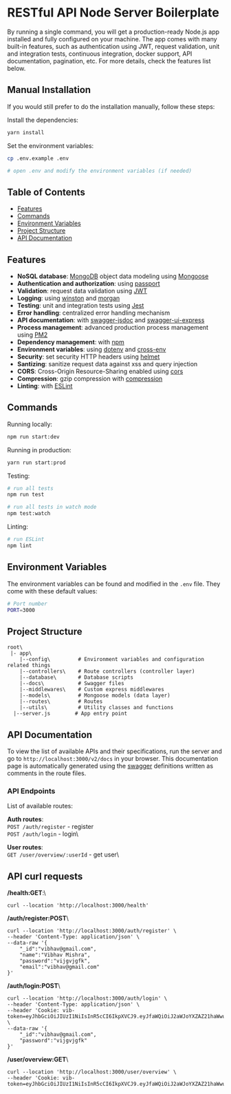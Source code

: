 # RESTful API Node Server Boilerplate


By running a single command, you will get a production-ready Node.js app installed and fully configured on your machine. The app comes with many built-in features, such as authentication using JWT, request validation, unit and integration tests, continuous integration, docker support, API documentation, pagination, etc. For more details, check the features list below.


## Manual Installation

If you would still prefer to do the installation manually, follow these steps:


Install the dependencies:

```bash
yarn install
```

Set the environment variables:

```bash
cp .env.example .env

# open .env and modify the environment variables (if needed)
```

## Table of Contents

- [Features](#features)
- [Commands](#commands)
- [Environment Variables](#environment-variables)
- [Project Structure](#project-structure)
- [API Documentation](#api-documentation)

## Features

- **NoSQL database**: [MongoDB](https://www.mongodb.com) object data modeling using [Mongoose](https://mongoosejs.com)
- **Authentication and authorization**: using [passport](http://www.passportjs.org)
- **Validation**: request data validation using [JWT](https://jwt.io/)
- **Logging**: using [winston](https://github.com/winstonjs/winston) and [morgan](https://github.com/expressjs/morgan)
- **Testing**: unit and integration tests using [Jest](https://jestjs.io)
- **Error handling**: centralized error handling mechanism
- **API documentation**: with [swagger-jsdoc](https://github.com/Surnet/swagger-jsdoc) and [swagger-ui-express](https://github.com/scottie1984/swagger-ui-express)
- **Process management**: advanced production process management using [PM2](https://pm2.keymetrics.io)
- **Dependency management**: with [npm](https://www.npmjs.com/)
- **Environment variables**: using [dotenv](https://github.com/motdotla/dotenv) and [cross-env](https://github.com/kentcdodds/cross-env#readme)
- **Security**: set security HTTP headers using [helmet](https://helmetjs.github.io)
- **Santizing**: sanitize request data against xss and query injection
- **CORS**: Cross-Origin Resource-Sharing enabled using [cors](https://github.com/expressjs/cors)
- **Compression**: gzip compression with [compression](https://github.com/expressjs/compression)
- **Linting**: with [ESLint](https://eslint.org)

## Commands

Running locally:

```bash
npm run start:dev
```

Running in production:

```bash
yarn run start:prod
```

Testing:

```bash
# run all tests
npm run test

# run all tests in watch mode
npm test:watch
```

Linting:

```bash
# run ESLint
npm lint
```

## Environment Variables

The environment variables can be found and modified in the `.env` file. They come with these default values:

```bash
# Port number
PORT=3000

```

## Project Structure

```
root\
 |- app\
    |--config\         # Environment variables and configuration related things
    |--controllers\    # Route controllers (controller layer)
    |--database\       # Database scripts
    |--docs\           # Swagger files
    |--middlewares\    # Custom express middlewares
    |--models\         # Mongoose models (data layer)
    |--routes\         # Routes
    |--utils\          # Utility classes and functions
  |--server.js        # App entry point
```

## API Documentation

To view the list of available APIs and their specifications, run the server and go to `http://localhost:3000/v2/docs` in your browser. This documentation page is automatically generated using the [swagger](https://swagger.io/) definitions written as comments in the route files.

### API Endpoints

List of available routes:

**Auth routes**:\
`POST /auth/register` - register\
`POST /auth/login` - login\

**User routes**:\
`GET /user/overview/:userId` - get user\


## API curl requests



**/health:GET**:\
```
curl --location 'http://localhost:3000/health'
```

**/auth/register:POST**\
```
curl --location 'http://localhost:3000/auth/register' \
--header 'Content-Type: application/json' \
--data-raw '{
    "_id":"vibhav@gmail.com",
    "name":"Vibhav Mishra",
    "password":"vijgvjgfk",
    "email":"vibhav@gmail.com"
}'
```

**/auth/login:POST**\
```
curl --location 'http://localhost:3000/auth/login' \
--header 'Content-Type: application/json' \
--header 'Cookie: vib-token=eyJhbGciOiJIUzI1NiIsInR5cCI6IkpXVCJ9.eyJfaWQiOiJ2aWJoYXZAZ21haWwuY29tIiwiaWF0IjoxNjkyOTU1NzU5LCJleHAiOjE2OTI5OTg5NTl9.bFiLhckHCtYY52rVsa1IRg_pdCnUugvP33Wk3jf0qao' \
--data-raw '{
    "_id":"vibhav@gmail.com",
    "password":"vijgvjgfk"
}'
```

**/user/overview:GET**\
```
curl --location 'http://localhost:3000/user/overview' \
--header 'Cookie: vib-token=eyJhbGciOiJIUzI1NiIsInR5cCI6IkpXVCJ9.eyJfaWQiOiJ2aWJoYXZAZ21haWwuY29tIiwiaWF0IjoxNjkyOTU1NzU5LCJleHAiOjE2OTI5OTg5NTl9.bFiLhckHCtYY52rVsa1IRg_pdCnUugvP33Wk3jf0qao'
```

